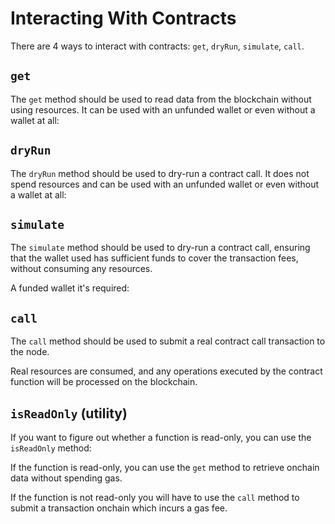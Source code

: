 # Interacting With Contracts

There are 4 ways to interact with contracts: `get`, `dryRun`, `simulate`, `call`.

## `get`

The `get` method should be used to read data from the blockchain without using resources. It can be used with an unfunded wallet or even without a wallet at all:

<!-- <<< ../../docs-snippets/src/guide/contracts/interacting-with-contracts.test.ts#interacting-with-contracts-1{ts:line-numbers} -->

## `dryRun`

The `dryRun` method should be used to dry-run a contract call. It does not spend resources and can be used with an unfunded wallet or even without a wallet at all:

<!-- <<< ../../docs-snippets/src/guide/contracts/interacting-with-contracts.test.ts#interacting-with-contracts-2{ts:line-numbers} -->

## `simulate`

The `simulate` method should be used to dry-run a contract call, ensuring that the wallet used has sufficient funds to cover the transaction fees, without consuming any resources.

A funded wallet it's required:

<!-- <<< ../../docs-snippets/src/guide/contracts/interacting-with-contracts.test.ts#interacting-with-contracts-3{ts:line-numbers} -->

## `call`

The `call` method should be used to submit a real contract call transaction to the node.

Real resources are consumed, and any operations executed by the contract function will be processed on the blockchain.

<!-- <<< ../../docs-snippets/src/guide/contracts/interacting-with-contracts.test.ts#interacting-with-contracts-4{ts:line-numbers} -->

## `isReadOnly` (utility)

If you want to figure out whether a function is read-only, you can use the `isReadOnly` method:

<!-- <<< ../../docs-snippets/src/guide/contracts/is-function-readonly.test.ts#is-function-readonly-1{ts:line-numbers} -->

If the function is read-only, you can use the `get` method to retrieve onchain data without spending gas.

If the function is not read-only you will have to use the `call` method to submit a transaction onchain which incurs a gas fee.
